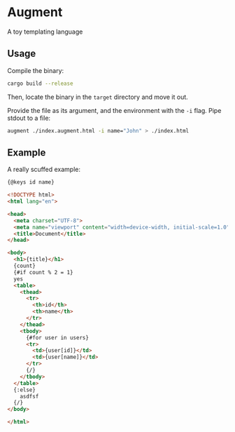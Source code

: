 # Augment

A toy templating language

## Usage
Compile the binary:
```sh
cargo build --release
```

Then, locate the binary in the `target` directory and move it out.

Provide the file as its argument, and the environment with the `-i` flag. Pipe stdout to a file:
```sh
augment ./index.augment.html -i name="John" > ./index.html
```

## Example
A really scuffed example:
```html
{@keys id name}

<!DOCTYPE html>
<html lang="en">

<head>
  <meta charset="UTF-8">
  <meta name="viewport" content="width=device-width, initial-scale=1.0">
  <title>Document</title>
</head>

<body>
  <h1>{title}</h1>
  {count}
  {#if count % 2 = 1}
  yes
  <table>
    <thead>
      <tr>
        <th>id</th>
        <th>name</th>
      </tr>
    </thead>
    <tbody>
      {#for user in users}
      <tr>
        <td>{user[id]}</td>
        <td>{user[name]}</td>
      </tr>
      {/}
    </tbody>
  </table>
  {:else}
    asdfsf
  {/}
</body>

</html>
```
